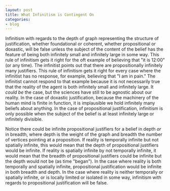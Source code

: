```yaml
---
layout: post
title: What Infinitism is Contingent On
categories:
- blog
---
```


Infinitism with regards to the depth of graph representing the structure of justification, whether foundational or coherent, whether propositional or doxastic, will be false unless the subject of the content of the belief has the feature of being both infinitely small and infinitely large in some way. This rule of infinitism gets it right for the oft example of believing that "it is 12:00" (or any time). The infinitist points out that there are propositionally infinitely many justifiers. This rule of infinitism gets it right for every case where the infinitist has no response, for example, believing that "I am in pain." The infinitist cannot respond to that example because it is not necessarily true that the reality of the agent is both infinitely small and infinitely large. It *could be* the case, but the sciences have still to be agnostic about our reality. In the case of doxastic justification, because the machinery of the human mind is finite in function, it is implausible we hold infinitely many beliefs about anything. In the case of propositional justification, infinitism is only possible when the subject of the belief is at least infinitely large or infinitely divisible. 

Notice there could be infinite propositional justifiers for a belief in depth *or* in breadth, where depth is the weight of the graph and breadth the number of vertices pointing at a proposition. If reality is temporally infinite but not spatially infinite, this would mean that the depth of propositional justifiers would be infinite. If reality is spatially infinite by not temporally infinite, it would mean that the breadth of propositional justifiers could be infinite but the depth would not be (as time "began"). In the case where reality is both temporally and spatially infinite, propositional justification would be infinite in both breadth and depth. In the case where reality is neither temporally or spatially infinite, or is locally limited or isolated in some way, infinitism with regards to propositional justification will be false.